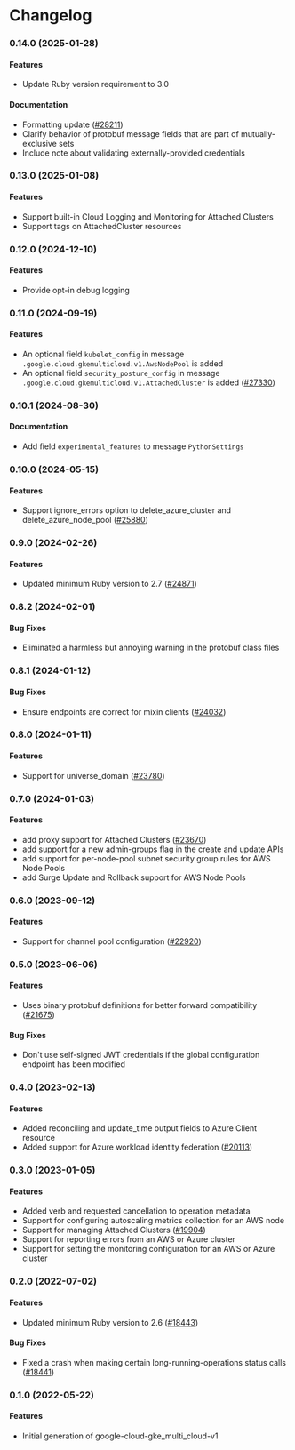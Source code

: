 # Changelog

### 0.14.0 (2025-01-28)

#### Features

* Update Ruby version requirement to 3.0 
#### Documentation

* Formatting update ([#28211](https://github.com/googleapis/google-cloud-ruby/issues/28211)) 
* Clarify behavior of protobuf message fields that are part of mutually-exclusive sets 
* Include note about validating externally-provided credentials 

### 0.13.0 (2025-01-08)

#### Features

* Support built-in Cloud Logging and Monitoring for Attached Clusters 
* Support tags on AttachedCluster resources 

### 0.12.0 (2024-12-10)

#### Features

* Provide opt-in debug logging 

### 0.11.0 (2024-09-19)

#### Features

* An optional field `kubelet_config` in message `.google.cloud.gkemulticloud.v1.AwsNodePool` is added 
* An optional field `security_posture_config` in message `.google.cloud.gkemulticloud.v1.AttachedCluster` is added ([#27330](https://github.com/googleapis/google-cloud-ruby/issues/27330)) 

### 0.10.1 (2024-08-30)

#### Documentation

* Add field `experimental_features` to message `PythonSettings` 

### 0.10.0 (2024-05-15)

#### Features

* Support ignore_errors option to delete_azure_cluster and delete_azure_node_pool ([#25880](https://github.com/googleapis/google-cloud-ruby/issues/25880)) 

### 0.9.0 (2024-02-26)

#### Features

* Updated minimum Ruby version to 2.7 ([#24871](https://github.com/googleapis/google-cloud-ruby/issues/24871)) 

### 0.8.2 (2024-02-01)

#### Bug Fixes

* Eliminated a harmless but annoying warning in the protobuf class files 

### 0.8.1 (2024-01-12)

#### Bug Fixes

* Ensure endpoints are correct for mixin clients ([#24032](https://github.com/googleapis/google-cloud-ruby/issues/24032)) 

### 0.8.0 (2024-01-11)

#### Features

* Support for universe_domain ([#23780](https://github.com/googleapis/google-cloud-ruby/issues/23780)) 

### 0.7.0 (2024-01-03)

#### Features

* add proxy support for Attached Clusters ([#23670](https://github.com/googleapis/google-cloud-ruby/issues/23670)) 
* add support for a new admin-groups flag in the create and update APIs 
* add support for per-node-pool subnet security group rules for AWS Node Pools 
* add Surge Update and Rollback support for AWS Node Pools 

### 0.6.0 (2023-09-12)

#### Features

* Support for channel pool configuration ([#22920](https://github.com/googleapis/google-cloud-ruby/issues/22920)) 

### 0.5.0 (2023-06-06)

#### Features

* Uses binary protobuf definitions for better forward compatibility ([#21675](https://github.com/googleapis/google-cloud-ruby/issues/21675)) 
#### Bug Fixes

* Don't use self-signed JWT credentials if the global configuration endpoint has been modified 

### 0.4.0 (2023-02-13)

#### Features

* Added reconciling and update_time output fields to Azure Client resource 
* Added support for Azure workload identity federation ([#20113](https://github.com/googleapis/google-cloud-ruby/issues/20113)) 

### 0.3.0 (2023-01-05)

#### Features

* Added verb and requested cancellation to operation metadata 
* Support for configuring autoscaling metrics collection for an AWS node 
* Support for managing Attached Clusters ([#19904](https://github.com/googleapis/google-cloud-ruby/issues/19904)) 
* Support for reporting errors from an AWS or Azure cluster 
* Support for setting the monitoring configuration for an AWS or Azure cluster 

### 0.2.0 (2022-07-02)

#### Features

* Updated minimum Ruby version to 2.6 ([#18443](https://github.com/googleapis/google-cloud-ruby/issues/18443)) 
#### Bug Fixes

* Fixed a crash when making certain long-running-operations status calls ([#18441](https://github.com/googleapis/google-cloud-ruby/issues/18441)) 

### 0.1.0 (2022-05-22)

#### Features

* Initial generation of google-cloud-gke_multi_cloud-v1
